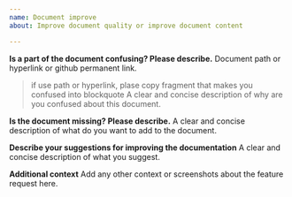 ```yaml
---
name: Document improve
about: Improve document quality or improve document content

---
```

<!-- Please delete unused section -->

**Is a part of the document confusing? Please describe.**
Document path or hyperlink or github permanent link.
> if use path or hyperlink, plase copy fragment that makes you confused into blockquote
A clear and concise description of why are you confused about this document.


**Is the document missing? Please describe.**
A clear and concise description of what do you want to add to the document.


**Describe your suggestions for improving the documentation**
A clear and concise description of what you suggest.


**Additional context**
Add any other context or screenshots about the feature request here.
